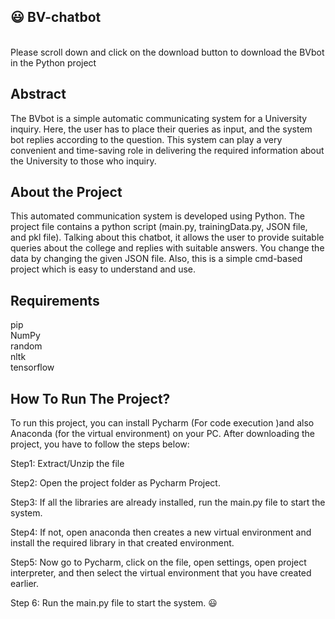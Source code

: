 ## :smiley: BV-chatbot
<br/>
Please scroll down and click on the download button to download the BVbot in the Python project

## Abstract
The BVbot is a simple automatic communicating system for a University inquiry. Here, the user has to place their queries as input, and the system bot replies according to the question. This system can play a very convenient and time-saving role in delivering the required information about the University to those who inquiry.

## About the Project
This automated communication system is developed using Python. The project file contains a python script (main.py, trainingData.py, JSON file, and pkl file). Talking about this chatbot, it allows the user to provide suitable queries about the college and replies with suitable answers. You change the data by changing the given JSON file. Also, this is a simple cmd-based project which is easy to understand and use.

## Requirements

pip <br/>
NumPy <br/>
random <br/>
nltk <br/>
tensorflow <br/>

## How To Run The Project?
To run this project, you can install Pycharm (For code execution )and also Anaconda (for the virtual environment) on your PC. After downloading the project, you have to follow the steps below:

Step1: Extract/Unzip the file

Step2: Open the project folder as Pycharm Project.

Step3: If all the libraries are already installed, run the main.py file to start the system.

Step4: If not, open anaconda then creates a new virtual environment and install the required library in that created environment.

Step5: Now go to Pycharm, click on the file, open settings, open project interpreter, and then select the virtual environment that you have created earlier.

Step 6: Run the main.py file to start the system.
:smiley:
